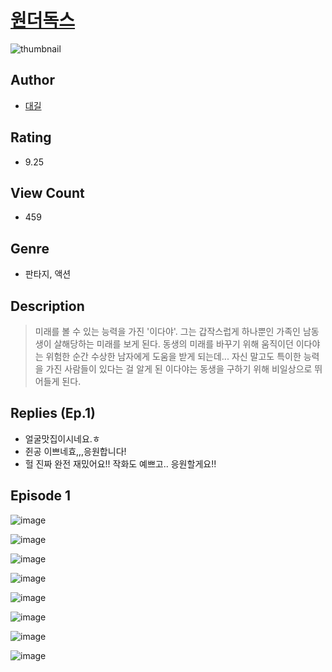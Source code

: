 # [원더독스](https://comic.naver.com/challenge/list?titleId=810031)
![thumbnail](https://image-comic.pstatic.net/user_contents_data/challenge_comic/2023/05/23/361131/upload_3473513582768304434_480x623.jpeg)

## Author
- [대길](https://comic.naver.com/artistTitle?id=361131)

## Rating
- 9.25

## View Count
- 459

## Genre
- 판타지, 액션

## Description
> 미래를 볼 수 있는 능력을 가진 '이다야'. 그는 갑작스럽게 하나뿐인 가족인 남동생이 살해당하는 미래를 보게 된다. 동생의 미래를 바꾸기 위해 움직이던 이다야는 위험한 순간 수상한 남자에게 도움을 받게 되는데... 자신 말고도 특이한 능력을 가진 사람들이 있다는 걸 알게 된 이다야는 동생을 구하기 위해 비일상으로 뛰어들게 된다.

## Replies (Ep.1)
- 얼굴맛집이시네요.ㅎ
- 쥔공 이쁘네효,,,응원합니다!
- 헐 진짜 완전 재밌어요!! 작화도 예쁘고.. 응원할게요!!

## Episode 1
![image](https://image-comic.pstatic.net/user_contents_data/challenge_comic/2023/05/23/361131/upload_3688783657275843685.jpeg)

![image](https://image-comic.pstatic.net/user_contents_data/challenge_comic/2023/05/23/361131/upload_7003722158759295032.jpeg)

![image](https://image-comic.pstatic.net/user_contents_data/challenge_comic/2023/05/23/361131/upload_3544722560689516599.jpeg)

![image](https://image-comic.pstatic.net/user_contents_data/challenge_comic/2023/05/23/361131/upload_3702347236927287863.jpeg)

![image](https://image-comic.pstatic.net/user_contents_data/challenge_comic/2023/05/23/361131/upload_3978993162880694625.jpeg)

![image](https://image-comic.pstatic.net/user_contents_data/challenge_comic/2023/05/23/361131/upload_7161393444737660469.jpeg)

![image](https://image-comic.pstatic.net/user_contents_data/challenge_comic/2023/05/23/361131/upload_3833464218338146352.jpeg)

![image](https://image-comic.pstatic.net/user_contents_data/challenge_comic/2023/05/23/361131/upload_3473789775669912163.jpeg)
